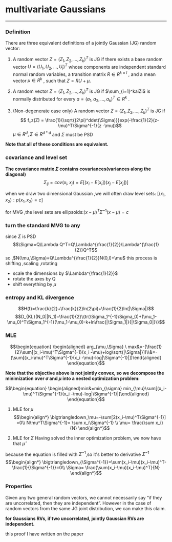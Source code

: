 # multivariate Gaussians
***
### Definition

There are three equivalent definitions of a jointly Gaussian (JG) random vector:

1. A random vector $Z = (Z_1, Z_2, . . . , Z_k)^T$ is JG if there exists a base random vector $U = (U_1, U_2, . . . , U_l)^T$ whose components are independent standard normal random variables, a transition matrix $R \in R^{ k\times l}$  , and a mean vector $\mu \in R^k$  , such that $Z = RU + \mu.$



2. A random vector  $Z = (Z_1, Z_2, . . . , Z_k)^T$  is JG if $\sum_{i=1}^kaiZi$ is normally distributed for every $a = (a_1, a_2, . . . , a_k)^T \in R^k$ .

3. (Non-degenerate case only) A random vector $Z = (Z_1, Z_2, . . . , Z_k)^T$  is JG if
$$ f_z(Z) = \frac{1}{\sqrt{(2\pi)^ddet(\Sigma)}}exp(-\frac{1}{2}(z-\mu)^T\Sigma^{-1}(z -\mu))$$
$\mu\in R^d,\Sigma\in R^{d*d}$ and $\Sigma$ must be PSD   

**Note that all of these conditions are equivalent.**




### covariance and level set

**The covariance matrix $\Sigma$ contains covariances(variances along the diagonal)**
$$\Sigma_{ij}=cov(x_i,x_j)=E[(x_i-E[x_i])(x_j-E[x_j])]$$

when we draw two dimensional Gaussian ,we will often draw level sets:
$[(x_1,x_2):p({x_1},{x_2})=c]$

for MVG ,the level sets are ellipsoids:$(x-\mu)^T\Sigma^{-1}(x -\mu)=c$



### turn the standard MVG to any

since  $\Sigma$ is PSD  
$$\Sigma=Q\Lambda Q^T=Q\Lambda^{\frac{1}{2}}\Lambda^{\frac{1}{2}}Q^T$$
so ,$N(\mu,\Sigma)=Q\Lambda^{\frac{1}{2}}N(0,I)+\mu$
this process is shifting ,scaling ,rotating
* scale the dimensions by $\Lambda^{\frac{1}{2}}$
* rotate the axes by Q
* shift everything by $\mu$




### entropy and KL divergence

$$H(f)=\frac{k}{2}+\frac{k}{2}ln(2\pi)+\frac{1}{2}ln(|\Sigma|)$$
$$D_{KL}(N_0||N_1)=\frac{1}{2}\{tr(\Sigma_1^{-1}\Sigma_0)+(\mu_1-\mu_0)^T\Sigma_1^{-1}(\mu_1-\mu_0)-k+ln\frac{|\Sigma_1|}{|\Sigma_0|}\}$$





### MLE

$$\begin{equation} \begin{aligned} arg_{\mu,\Sigma} \ max&=-(\frac{1}{2}\sum[(x_i-\mu)^T\Sigma^{-1}(x_i -\mu)+log\sqrt{|\Sigma|}])\\&=-(\sum[(x_i-\mu)^T\Sigma^{-1}(x_i -\mu)-log|\Sigma^{-1}|])\end{aligned} \end{equation}$$

**Note that the objective above is not jointly convex, so we decompose the minimization over $\sigma$ and $\mu$ into a nested optimization problem:**

$$\begin{equation} \begin{aligned}min&=min_{\sigma} min_{\mu}\sum[(x_i-\mu)^T\Sigma^{-1}(x_i -\mu)-log|\Sigma^{-1}|]\end{aligned} \end{equation}$$

1. MLE for $\mu$
$$\begin{align*} \bigtriangledown_\mu=-\sum[2(x_i-\mu)^T\Sigma^{-1}] =0\\ N\mu^T\Sigma^{-1}= \sum x_i\Sigma^{-1} \\ \mu= \frac{\sum x_i}{N} \end{align*}$$

2. MLE for $\Sigma$
Having solved the inner optimization problem, we now have that $\hat{\mu}$

because the equation is filled with $\Sigma^{-1}$,so it's better to derivative $\Sigma^{-1}$
$$\begin{align*} \bigtriangledown_{\Sigma^{-1}}=\sum(x_i-\mu)(x_i-\mu)^T-\frac{1}{\Sigma^{-1}}=0\\ \Sigma= \frac{\sum(x_i-\mu)(x_i-\mu)^T}{N} \end{align*}$$

### Properties

Given any two general random vectors, we cannot necessarily say “if they are uncorrelated, then they are independent”. However in the case of random vectors from the same JG joint distribution, we can make this claim.


**for Gaussians RVs, if two uncorrelated, jointly Gaussian RVs are independent.**

this proof I have written on the paper 